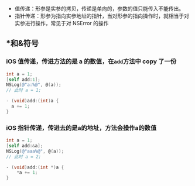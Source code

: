 * 值传递：形参是实参的拷贝，传递是单向的，参数的值只能传入不能传出。
* 指针传递：形参为指向实参地址的指针，当对形参的指向操作时，就相当于对实参进行操作，常见于对 NSError 的操作

## *和&符号

### iOS 值传递，传进方法的是 a 的数值，在`add`方法中 copy 了一份

```objective-c
int a = 1;
[self add:1];
NSLog(@"a:%@", @(a));
// 此时 a = 1;

- (void)add:(int)a {
  a += 1;
}
```

### iOS 指针传递，传进去的是a的地址，方法会操作a的数值

```objective-c
int a = 1;
[self add:&a];
NSLog(@"aaa%@", @(a));
// 此时 a = 2;

- (void)add:(int *)a {
    *a += 1;
}
```

